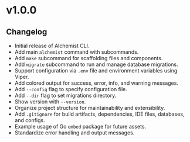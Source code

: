 # v1.0.0

## Changelog

- Initial release of Alchemist CLI.
- Add main `alchemist` command with subcommands.
- Add `make` subcommand for scaffolding files and components.
- Add `migrate` subcommand to run and manage database migrations.
- Support configuration via `.env` file and environment variables using Viper.
- Add colored output for success, error, info, and warning messages.
- Add `--config` flag to specify configuration file.
- Add `--dir` flag to set migrations directory.
- Show version with `--version`.
- Organize project structure for maintainability and extensibility.
- Add `.gitignore` for build artifacts, dependencies, IDE files, databases, and configs.
- Example usage of Go `embed` package for future assets.
- Standardize error handling and output messages.
